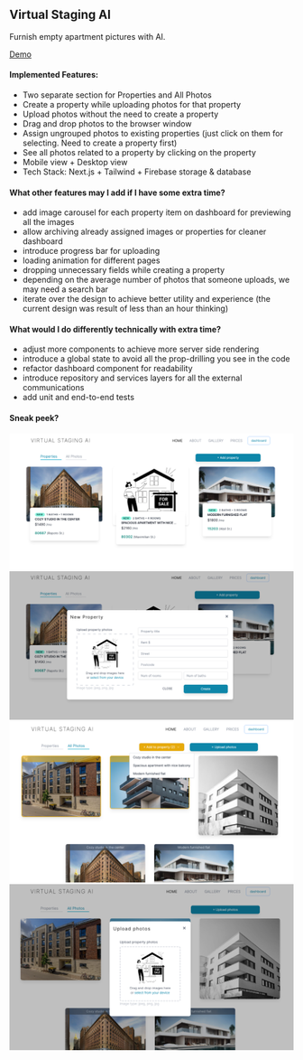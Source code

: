 ## Virtual Staging AI

Furnish empty apartment pictures with AI.

[Demo](https://virtual-staging-ai-three.vercel.app/dashboard)

#### Implemented Features:

- Two separate section for Properties and All Photos
- Create a property while uploading photos for that property
- Upload photos without the need to create a property
- Drag and drop photos to the browser window
- Assign ungrouped photos to existing properties (just click on them for selecting. Need to create a property first)
- See all photos related to a property by clicking on the property
- Mobile view + Desktop view
- Tech Stack: Next.js + Tailwind + Firebase storage & database

#### What other features may I add if I have some extra time?

- add image carousel for each property item on dashboard for previewing all the images
- allow archiving already assigned images or properties for cleaner dashboard
- introduce progress bar for uploading
- loading animation for different pages
- dropping unnecessary fields while creating a property
- depending on the average number of photos that someone uploads, we may need a search bar
- iterate over the design to achieve better utility and experience (the current design was result of less than an hour thinking)

#### What would I do differently technically with extra time?

- adjust more components to achieve more server side rendering
- introduce a global state to avoid all the prop-drilling you see in the code
- refactor dashboard component for readability
- introduce repository and services layers for all the external communications
- add unit and end-to-end tests

#### Sneak peek?

![Preview 1](/public/buildings/demo-1.png)
![Preview 2](/public/buildings/demo-2.png)
![Preview 3](/public/buildings/demo-3.png)
![Preview 4](/public/buildings/demo-4.png)
